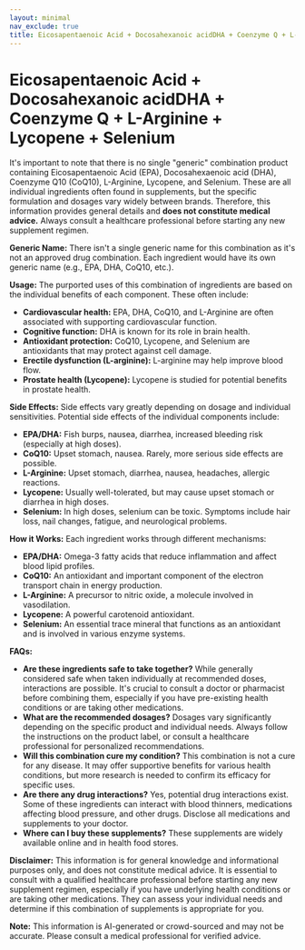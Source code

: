 ```yaml
---
layout: minimal
nav_exclude: true
title: Eicosapentaenoic Acid + Docosahexanoic acidDHA + Coenzyme Q + L-Arginine + Lycopene + Selenium
---
```


# Eicosapentaenoic Acid + Docosahexanoic acidDHA + Coenzyme Q + L-Arginine + Lycopene + Selenium

It's important to note that there is no single "generic" combination product containing Eicosapentaenoic Acid (EPA), Docosahexaenoic acid (DHA), Coenzyme Q10 (CoQ10), L-Arginine, Lycopene, and Selenium.  These are all individual ingredients often found in supplements, but the specific formulation and dosages vary widely between brands.  Therefore, this information provides general details and **does not constitute medical advice.**  Always consult a healthcare professional before starting any new supplement regimen.

**Generic Name:**  There isn't a single generic name for this combination as it's not an approved drug combination.  Each ingredient would have its own generic name (e.g., EPA, DHA, CoQ10, etc.).

**Usage:** The purported uses of this combination of ingredients are based on the individual benefits of each component. These often include:

* **Cardiovascular health:** EPA, DHA, CoQ10, and L-Arginine are often associated with supporting cardiovascular function.
* **Cognitive function:** DHA is known for its role in brain health.
* **Antioxidant protection:** CoQ10, Lycopene, and Selenium are antioxidants that may protect against cell damage.
* **Erectile dysfunction (L-arginine):**  L-arginine may help improve blood flow.
* **Prostate health (Lycopene):** Lycopene is studied for potential benefits in prostate health.

**Side Effects:**  Side effects vary greatly depending on dosage and individual sensitivities.  Potential side effects of the individual components include:

* **EPA/DHA:**  Fish burps, nausea, diarrhea, increased bleeding risk (especially at high doses).
* **CoQ10:**  Upset stomach, nausea.  Rarely, more serious side effects are possible.
* **L-Arginine:**  Upset stomach, diarrhea, nausea, headaches, allergic reactions.
* **Lycopene:** Usually well-tolerated, but may cause upset stomach or diarrhea in high doses.
* **Selenium:**  In high doses, selenium can be toxic.  Symptoms include hair loss, nail changes, fatigue, and neurological problems.


**How it Works:** Each ingredient works through different mechanisms:

* **EPA/DHA:**  Omega-3 fatty acids that reduce inflammation and affect blood lipid profiles.
* **CoQ10:**  An antioxidant and important component of the electron transport chain in energy production.
* **L-Arginine:**  A precursor to nitric oxide, a molecule involved in vasodilation.
* **Lycopene:**  A powerful carotenoid antioxidant.
* **Selenium:**  An essential trace mineral that functions as an antioxidant and is involved in various enzyme systems.


**FAQs:**

* **Are these ingredients safe to take together?**  While generally considered safe when taken individually at recommended doses, interactions are possible.  It's crucial to consult a doctor or pharmacist before combining them, especially if you have pre-existing health conditions or are taking other medications.
* **What are the recommended dosages?**  Dosages vary significantly depending on the specific product and individual needs.  Always follow the instructions on the product label, or consult a healthcare professional for personalized recommendations.
* **Will this combination cure my condition?**  This combination is not a cure for any disease.  It may offer supportive benefits for various health conditions, but more research is needed to confirm its efficacy for specific uses.
* **Are there any drug interactions?**  Yes, potential drug interactions exist.  Some of these ingredients can interact with blood thinners, medications affecting blood pressure, and other drugs.  Disclose all medications and supplements to your doctor.
* **Where can I buy these supplements?**  These supplements are widely available online and in health food stores.


**Disclaimer:** This information is for general knowledge and informational purposes only, and does not constitute medical advice.  It is essential to consult with a qualified healthcare professional before starting any new supplement regimen, especially if you have underlying health conditions or are taking other medications. They can assess your individual needs and determine if this combination of supplements is appropriate for you.


**Note:** This information is AI-generated or crowd-sourced and may not be accurate. Please consult a medical professional for verified advice.